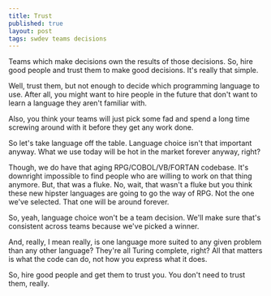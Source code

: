 ```yaml
---
title: Trust
published: true
layout: post
tags: swdev teams decisions
---
```


Teams which make decisions own the results of those decisions. So, hire good people
and trust them to make good decisions. It's really that simple.

Well, trust them, but not enough to decide which programming language to use.
After all, you might want to hire people in the future that don't want to learn a
language they aren't familiar with.

Also, you think your teams will just pick some fad and spend a long time screwing around
with it before they get any work done.

So let's take language off the table. Language choice isn't that important
anyway. What we use today will be hot in the market forever anyway, right?

Though, we do have that aging RPG/COBOL/VB/FORTAN codebase. It's downright
impossible to find people who are willing to work on that thing anymore. But, that was a
fluke. No, wait, that wasn't a fluke but you think these new hipster languages are
going to go the way of RPG. Not the one we've selected. That one will be around
forever.

So, yeah, language choice won't be a team decision. We'll make sure that's
consistent across teams because we've picked a winner.

And, really, I mean really, is one language more suited to any given problem
than any other language? They're all Turing complete, right? All that matters is
what the code can do, not how you express what it does.

So, hire good people and get them to trust you. You don't need to trust them,
really.

